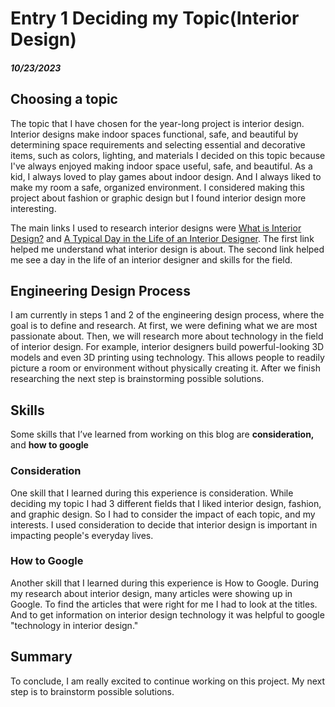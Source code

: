 # Entry 1 Deciding my Topic(Interior Design)
##### 10/23/2023
## Choosing a topic
The topic that I have chosen for the year-long project is interior design. Interior designs make indoor spaces functional, safe, and beautiful by determining space requirements and selecting essential and decorative items, such as colors, lighting, and materials I decided on this topic because I've always enjoyed making indoor space useful, safe, and beautiful. As a kid, I always loved to play games about indoor design. And I always liked to make my room a safe, organized environment. I considered making this project about fashion or graphic design but I found interior design more interesting.

The main links I used to research interior designs were [What is Interior Design?](https://www.nysid.edu/academics/what-is-interior-design) and [A Typical Day in the Life of an Interior Designer](https://interiordesignedu.org/day-in-the-life-of-an-interior-designer/). The first link helped me understand what interior design is about. The second link helped me see a day in the life of an interior designer and skills for the field. 
## Engineering Design Process 
I am currently in steps 1 and 2 of the engineering design process, where the goal is to define and research. At first, we were defining what we are most passionate about. Then, we will research more about technology in the field of interior design. For example, interior designers build powerful-looking 3D models and even 3D printing using technology. This allows people to readily picture a room or environment without physically creating it. After we finish researching the next step is brainstorming possible solutions.
## Skills 
Some skills that I’ve learned from working on this blog are **consideration,** and **how to google**
### Consideration
One skill that I learned during this experience is consideration. While deciding my topic I had 3 different fields that I liked interior design, fashion, and graphic design. So I had to consider the impact of each topic, and my interests. I used consideration to decide that interior design is important in impacting people's everyday lives.
### How to Google 
Another skill that I learned during this experience is How to Google. During my research about interior design, many articles were showing up in Google. To find the articles that were right for me I had to look at the titles. And to get information on interior design technology it was helpful to google "technology in interior design."
## Summary
To conclude, I am really excited to continue working on this project. My next step is to brainstorm possible solutions.
